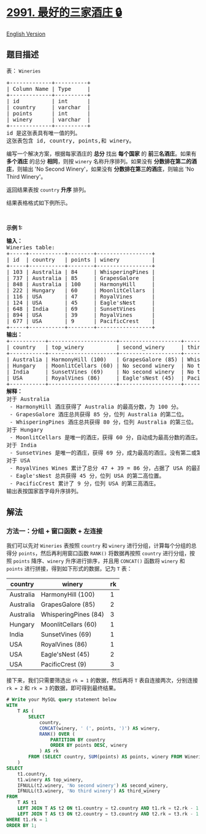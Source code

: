 # [2991. 最好的三家酒庄 🔒](https://leetcode.cn/problems/top-three-wineries)

[English Version](/solution/2900-2999/2991.Top%20Three%20Wineries/README_EN.md)

<!-- tags:数据库 -->

## 题目描述

<!-- 这里写题目描述 -->

<p>表：&nbsp;<code>Wineries</code></p>

<pre>
+-------------+----------+
| Column Name | Type     |
+-------------+----------+
| id          | int      |
| country     | varchar  |
| points      | int      |
| winery      | varchar  |
+-------------+----------+
id 是这张表具有唯一值的列。
这张表包含 id, country, points,和 winery。
</pre>

<p>编写一个解决方案，根据每家酒庄的 <strong>总分</strong> 找出 <strong>每个国家</strong> 的 <strong>前三名酒庄</strong>。如果有 <strong>多个酒庄</strong> 的总分 <strong>相同</strong>，则按 <code>winery</code> 名称升序排列。如果没有 <strong>分数排在第二的酒庄</strong>，则输出 'No Second Winery'，如果没有 <strong>分数排在第三的酒庄</strong>，则输出 'No Third Winery'。</p>

<p>返回结果表按<meta charset="UTF-8" /><em>&nbsp;</em><code>country</code><em>&nbsp;</em><strong>升序</strong> 排列。</p>

<p>结果表格格式如下例所示。</p>

<p>&nbsp;</p>

<p><b>示例 1:</b></p>

<pre>
<b>输入：</b>
Wineries table:
+-----+-----------+--------+-----------------+
| id  | country   | points | winery          | 
+-----+-----------+--------+-----------------+
| 103 | Australia | 84     | WhisperingPines | 
| 737 | Australia | 85     | GrapesGalore    |    
| 848 | Australia | 100    | HarmonyHill     | 
| 222 | Hungary   | 60     | MoonlitCellars  | 
| 116 | USA       | 47     | RoyalVines      | 
| 124 | USA       | 45     | Eagle'sNest     | 
| 648 | India     | 69     | SunsetVines     | 
| 894 | USA       | 39     | RoyalVines      |  
| 677 | USA       | 9      | PacificCrest    |  
+-----+-----------+--------+-----------------+
<b>输出：</b>
+-----------+---------------------+-------------------+----------------------+
| country   | top_winery          | second_winery     | third_winery         |
+-----------+---------------------+-------------------+----------------------+
| Australia | HarmonyHill (100)   | GrapesGalore (85) | WhisperingPines (84) |
| Hungary   | MoonlitCellars (60) | No second winery  | No third winery      | 
| India     | SunsetVines (69)    | No second winery  | No third winery      |  
| USA       | RoyalVines (86)     | Eagle'sNest (45)  | PacificCrest (9)     | 
+-----------+---------------------+-------------------+----------------------+
<b>解释：</b>
对于 Australia
&nbsp;- HarmonyHill 酒庄获得了 Australia 的最高分数，为 100 分。
&nbsp;- GrapesGalore 酒庄总共获得 85 分，位列 Australia 的第二位。
&nbsp;- WhisperingPines 酒庄总共获得 80 分，位列 Australia 的第三位。
对于 Hungary
&nbsp;- MoonlitCellars 是唯一的酒庄，获得 60 分，自动成为最高分数的酒庄。没有第二或第三家酒庄。
对于 India
&nbsp;- SunsetVines 是唯一的酒庄，获得 69 分，成为最高的酒庄。没有第二或第三家酒庄。
对于 USA
&nbsp;- RoyalVines Wines 累计了总分 47 + 39 = 86 分，占据了 USA 的最高位置。
&nbsp;- Eagle'sNest 总共获得 45 分，位列 USA 的第二高位置。
&nbsp;- PacificCrest 累计了 9 分，位列 USA 的第三高酒庄。
输出表按国家首字母升序排列。
</pre>

## 解法

### 方法一：分组 + 窗口函数 + 左连接

我们可以先对 `Wineries` 表按照 `country` 和 `winery` 进行分组，计算每个分组的总得分 `points`，然后再利用窗口函数 `RANK()` 将数据再按照 `country` 进行分组，按照 `points` 降序、`winery` 升序进行排序，并且用 `CONCAT()` 函数将 `winery` 和 `points` 进行拼接，得到如下形式的数据，记为 `T` 表：

| country   | winery               | rk  |
| --------- | -------------------- | --- |
| Australia | HarmonyHill (100)    | 1   |
| Australia | GrapesGalore (85)    | 2   |
| Australia | WhisperingPines (84) | 3   |
| Hungary   | MoonlitCellars (60)  | 1   |
| India     | SunsetVines (69)     | 1   |
| USA       | RoyalVines (86)      | 1   |
| USA       | Eagle'sNest (45)     | 2   |
| USA       | PacificCrest (9)     | 3   |

接下来，我们只需要筛选出 `rk = 1` 的数据，然后再将 `T` 表自连接两次，分别连接 `rk = 2` 和 `rk = 3` 的数据，即可得到最终结果。

<!-- tabs:start -->

```sql
# Write your MySQL query statement below
WITH
    T AS (
        SELECT
            country,
            CONCAT(winery, ' (', points, ')') AS winery,
            RANK() OVER (
                PARTITION BY country
                ORDER BY points DESC, winery
            ) AS rk
        FROM (SELECT country, SUM(points) AS points, winery FROM Wineries GROUP BY 1, 3) AS t
    )
SELECT
    t1.country,
    t1.winery AS top_winery,
    IFNULL(t2.winery, 'No second winery') AS second_winery,
    IFNULL(t3.winery, 'No third winery') AS third_winery
FROM
    T AS t1
    LEFT JOIN T AS t2 ON t1.country = t2.country AND t1.rk = t2.rk - 1
    LEFT JOIN T AS t3 ON t2.country = t3.country AND t2.rk = t3.rk - 1
WHERE t1.rk = 1
ORDER BY 1;
```

<!-- tabs:end -->

<!-- end -->
